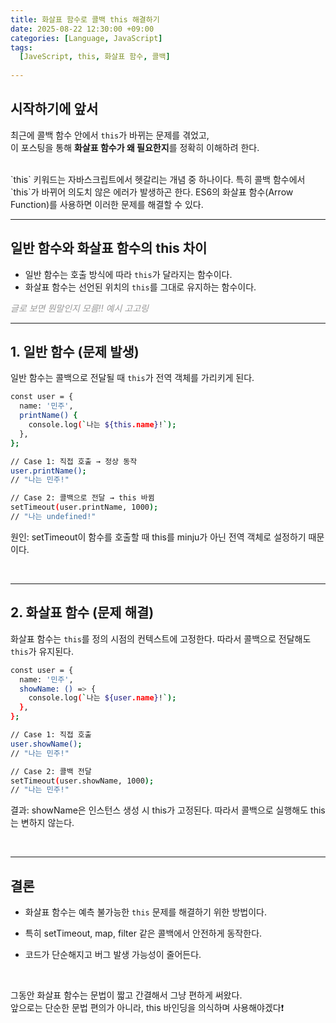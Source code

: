 ```yaml
---
title: 화살표 함수로 콜백 this 해결하기
date: 2025-08-22 12:30:00 +09:00
categories: [Language, JavaScript]
tags:
  [JaveScript, this, 화살표 함수, 콜백]
  
---
```



## 시작하기에 앞서


최근에 콜백 함수 안에서 `this`가 바뀌는 문제를 겪었고,  
이 포스팅을 통해 **화살표 함수가 왜 필요한지**를 정확히 이해하려 한다.

<br> 
`this` 키워드는 자바스크립트에서 헷갈리는 개념 중 하나이다.  
특히 콜백 함수에서 `this`가 바뀌어 의도치 않은 에러가 발생하곤 한다.  
ES6의 화살표 함수(Arrow Function)를 사용하면 이러한 문제를 해결할 수 있다.

<br> 


---

## 일반 함수와 화살표 함수의 this 차이
- 일반 함수는 호출 방식에 따라 `this`가 달라지는 함수이다.  
- 화살표 함수는 선언된 위치의 `this`를 그대로 유지하는 함수이다.  

<span style="color: #999; font-style: italic;">글로 보면 뭔말인지 모름!! 예시 고고링</span>
<br> 

---

## 1. 일반 함수 (문제 발생)

일반 함수는 콜백으로 전달될 때 `this`가 전역 객체를 가리키게 된다.  

```bash
const user = {
  name: '민주',
  printName() {
    console.log(`나는 ${this.name}!`);
  },
};

// Case 1: 직접 호출 → 정상 동작
user.printName(); 
// "나는 민주!"

// Case 2: 콜백으로 전달 → this 바뀜
setTimeout(user.printName, 1000); 
// "나는 undefined!"


```

원인: setTimeout이 함수를 호출할 때 this를 minju가 아닌 전역 객체로 설정하기 때문이다.

<br>

---

## 2. 화살표 함수 (문제 해결)

화살표 함수는 `this`를 정의 시점의 컨텍스트에 고정한다.
따라서 콜백으로 전달해도 `this`가 유지된다.


```bash
const user = {
  name: '민주',
  showName: () => {
    console.log(`나는 ${user.name}!`);
  },
};

// Case 1: 직접 호출
user.showName(); 
// "나는 민주!"

// Case 2: 콜백 전달
setTimeout(user.showName, 1000); 
// "나는 민주!"

```

결과: showName은 인스턴스 생성 시 this가 고정된다. 따라서 콜백으로 실행해도 this는 변하지 않는다.

<br>

---

## 결론
- 화살표 함수는 예측 불가능한 `this` 문제를 해결하기 위한 방법이다.

- 특히 setTimeout, map, filter 같은 콜백에서 안전하게 동작한다.

- 코드가 단순해지고 버그 발생 가능성이 줄어든다.

<br> 


그동안 화살표 함수는 문법이 짧고 간결해서 그냥 편하게 써왔다.<br>앞으로는 단순한 문법 편의가 아니라, this 바인딩을 의식하며 사용해야겠다❗️


